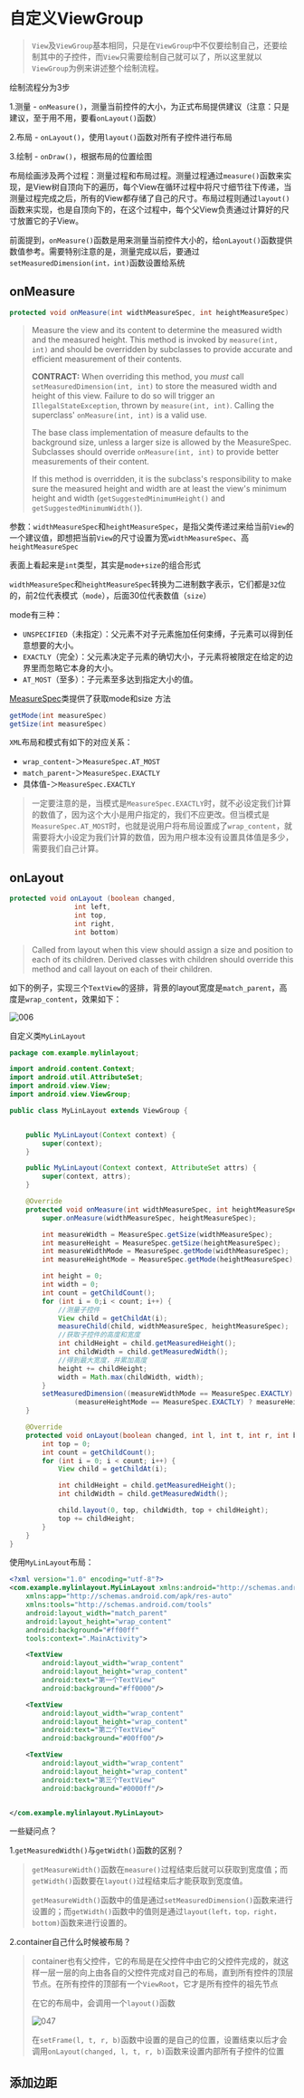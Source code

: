 # 自定义ViewGroup

> `View`及`ViewGroup`基本相同，只是在`ViewGroup`中不仅要绘制自己，还要绘制其中的子控件，而`View`只需要绘制自己就可以了，所以这里就以`ViewGroup`为例来讲述整个绘制流程。

绘制流程分为3步

1.测量 - `onMeasure()`，测量当前控件的大小，为正式布局提供建议（注意：只是建议，至于用不用，要看`onLayout()`函数）

2.布局 - `onLayout()`，使用`layout()`函数对所有子控件进行布局

3.绘制 - `onDraw()`，根据布局的位置绘图



布局绘画涉及两个过程：测量过程和布局过程。测量过程通过`measure()`函数来实现，是View树自顶向下的遍历，每个View在循环过程中将尺寸细节往下传递，当测量过程完成之后，所有的View都存储了自己的尺寸。布局过程则通过`layout()`函数来实现，也是自顶向下的，在这个过程中，每个父View负责通过计算好的尺寸放置它的子View。

前面提到，`onMeasure()`函数是用来测量当前控件大小的，给`onLayout()`函数提供数值参考。需要特别注意的是，测量完成以后，要通过`setMeasuredDimension(int，int)`函数设置给系统



## onMeasure

```java
protected void onMeasure(int widthMeasureSpec, int heightMeasureSpec)
```

> Measure the view and its content to determine the measured width and the measured height. This method is invoked by `measure(int, int)` and should be overridden by subclasses to provide accurate and efficient measurement of their contents.
>
> **CONTRACT:** When overriding this method, you *must* call `setMeasuredDimension(int, int)` to store the measured width and height of this view. Failure to do so will trigger an `IllegalStateException`, thrown by `measure(int, int)`. Calling the superclass' `onMeasure(int, int)` is a valid use.
>
> The base class implementation of measure defaults to the background size, unless a larger size is allowed by the MeasureSpec. Subclasses should override `onMeasure(int, int)` to provide better measurements of their content.
>
> If this method is overridden, it is the subclass's responsibility to make sure the measured height and width are at least the view's minimum height and width (`getSuggestedMinimumHeight()` and `getSuggestedMinimumWidth()`).

参数：`widthMeasureSpec`和`heightMeasureSpec`，是指父类传递过来给当前`View`的一个建议值，即想把当前`View`的尺寸设置为宽`widthMeasureSpec`、高`heightMeasureSpec`

表面上看起来是`int`类型，其实是`mode+size`的组合形式

`widthMeasureSpec`和`heightMeasureSpec`转换为二进制数字表示，它们都是`32`位的，前2位代表模式（`mode`），后面30位代表数值（`size`）

mode有三种：

+ `UNSPECIFIED`（未指定）：父元素不对子元素施加任何束缚，子元素可以得到任意想要的大小。
+ `EXACTLY`（完全）：父元素决定子元素的确切大小，子元素将被限定在给定的边界里而忽略它本身的大小。
+ `AT_MOST`（至多）：子元素至多达到指定大小的值。

[MeasureSpec](https://developer.android.com/reference/android/view/View.MeasureSpec#MeasureSpec())类提供了获取mode和size 方法

```java
getMode(int measureSpec)
getSize(int measureSpec)
```



`XML`布局和模式有如下的对应关系：

+ `wrap_content`-＞`MeasureSpec.AT_MOST`
+ `match_parent`-＞`MeasureSpec.EXACTLY`
+ 具体值-＞`MeasureSpec.EXACTLY`



> 一定要注意的是，当模式是`MeasureSpec.EXACTLY`时，就不必设定我们计算的数值了，因为这个大小是用户指定的，我们不应更改。但当模式是`MeasureSpec.AT_MOST`时，也就是说用户将布局设置成了`wrap_content`，就需要将大小设定为我们计算的数值，因为用户根本没有设置具体值是多少，需要我们自己计算。



## onLayout

```java
protected void onLayout (boolean changed, 
                int left, 
                int top, 
                int right, 
                int bottom)
```

> Called from layout when this view should assign a size and position to each of its children. Derived classes with children should override this method and call layout on each of their children.



如下的例子，实现三个`TextView`的竖排，背景的layout宽度是`match_parent`，高度是`wrap_content`，效果如下：

![006](https://github.com/winfredzen/Android-Basic/blob/master/自定义视图/images/006.png)



自定义类`MyLinLayout`

```java
package com.example.mylinlayout;

import android.content.Context;
import android.util.AttributeSet;
import android.view.View;
import android.view.ViewGroup;

public class MyLinLayout extends ViewGroup {


    public MyLinLayout(Context context) {
        super(context);
    }

    public MyLinLayout(Context context, AttributeSet attrs) {
        super(context, attrs);
    }

    @Override
    protected void onMeasure(int widthMeasureSpec, int heightMeasureSpec) {
        super.onMeasure(widthMeasureSpec, heightMeasureSpec);

        int measureWidth = MeasureSpec.getSize(widthMeasureSpec);
        int measureHeight = MeasureSpec.getSize(heightMeasureSpec);
        int measureWidthMode = MeasureSpec.getMode(widthMeasureSpec);
        int measureHeightMode = MeasureSpec.getMode(heightMeasureSpec);

        int height = 0;
        int width = 0;
        int count = getChildCount();
        for (int i = 0;i < count; i++) {
            //测量子控件
            View child = getChildAt(i);
            measureChild(child, widthMeasureSpec, heightMeasureSpec);
            //获取子控件的高度和宽度
            int childHeight = child.getMeasuredHeight();
            int childWidth = child.getMeasuredWidth();
            //得到最大宽度，并累加高度
            height += childHeight;
            width = Math.max(childWidth, width);
        }
        setMeasuredDimension((measureWidthMode == MeasureSpec.EXACTLY) ? measureWidth : width,
                (measureHeightMode == MeasureSpec.EXACTLY) ? measureHeight : height);
    }

    @Override
    protected void onLayout(boolean changed, int l, int t, int r, int b) {
        int top = 0;
        int count = getChildCount();
        for (int i = 0; i < count; i++) {
            View child = getChildAt(i);

            int childHeight = child.getMeasuredHeight();
            int childWidth = child.getMeasuredWidth();

            child.layout(0, top, childWidth, top + childHeight);
            top += childHeight;
        }
    }
}
```

使用`MyLinLayout`布局：

```xml
<?xml version="1.0" encoding="utf-8"?>
<com.example.mylinlayout.MyLinLayout xmlns:android="http://schemas.android.com/apk/res/android"
    xmlns:app="http://schemas.android.com/apk/res-auto"
    xmlns:tools="http://schemas.android.com/tools"
    android:layout_width="match_parent"
    android:layout_height="wrap_content"
    android:background="#ff00ff"
    tools:context=".MainActivity">

    <TextView
        android:layout_width="wrap_content"
        android:layout_height="wrap_content"
        android:text="第一个TextView"
        android:background="#ff0000"/>

    <TextView
        android:layout_width="wrap_content"
        android:layout_height="wrap_content"
        android:text="第二个TextView"
        android:background="#00ff00"/>

    <TextView
        android:layout_width="wrap_content"
        android:layout_height="wrap_content"
        android:text="第三个TextView"
        android:background="#0000ff"/>


</com.example.mylinlayout.MyLinLayout>
```



一些疑问点？

1.`getMeasuredWidth()`与`getWidth()`函数的区别？

> `getMeasureWidth()`函数在`measure()`过程结束后就可以获取到宽度值；而`getWidth()`函数要在`layout()`过程结束后才能获取到宽度值。
>
> `getMeasureWidth()`函数中的值是通过`setMeasuredDimension()`函数来进行设置的；而`getWidth()`函数中的值则是通过`layout(left，top，right，bottom)`函数来进行设置的。



2.container自己什么时候被布局？

> container也有父控件，它的布局是在父控件中由它的父控件完成的，就这样一层一层的向上由各自的父控件完成对自己的布局，直到所有控件的顶层节点。在所有控件的顶部有一个`ViewRoot`，它才是所有控件的祖先节点
>
> 在它的布局中，会调用一个`layout()`函数
>
> ![047](https://github.com/winfredzen/Android-Basic/blob/master/自定义视图/images/047.png)
>
> 在`setFrame(l, t, r, b)`函数中设置的是自己的位置，设置结束以后才会调用`onLayout(changed, l, t, r, b)`函数来设置内部所有子控件的位置



## 添加边距









































